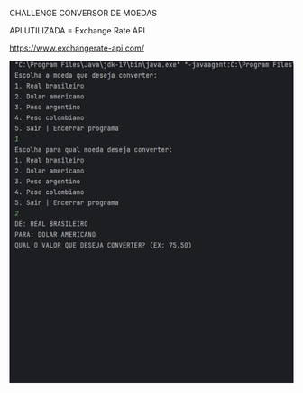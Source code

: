 CHALLENGE CONVERSOR DE MOEDAS

API UTILIZADA = Exchange Rate API

https://www.exchangerate-api.com/


<img src="https://github.com/leckliss/ConversorDeMoedas-Alura/blob/main/video/video.gif">
